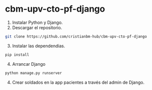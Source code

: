 # cbm-upv-cto-pf-django

1. Instalar Python y Django.
2. Descargar el repositorio.
```bash
git clone https://github.com/cristianbm-hub/cbm-upv-cto-pf-django
```
3. Instalar las dependendias.
```bash
pip install 
```
4. Arrancar Django
```bash
python manage.py runserver
```
4. Crear soldados en la app pacientes a través del admin de Django.
